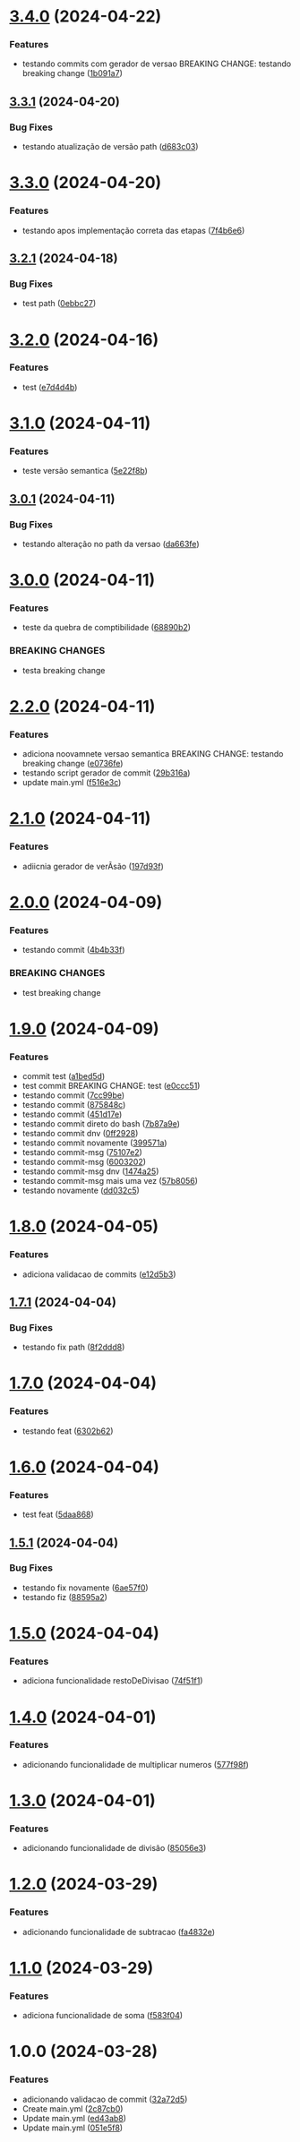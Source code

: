 # [3.4.0](https://github.com/CauaConceicao20/ProjetoA3-pipeline/compare/v3.3.1...v3.4.0) (2024-04-22)


### Features

* testando commits com gerador de versao BREAKING CHANGE: testando breaking change ([1b091a7](https://github.com/CauaConceicao20/ProjetoA3-pipeline/commit/1b091a7c6a5897aa7876f021a070cc99f8d750b1))

## [3.3.1](https://github.com/CauaConceicao20/ProjetoA3-pipeline/compare/v3.3.0...v3.3.1) (2024-04-20)


### Bug Fixes

* testando atualização de versão path ([d683c03](https://github.com/CauaConceicao20/ProjetoA3-pipeline/commit/d683c03d0cffda3bbad28442710f3ea9df5f3ea0))

# [3.3.0](https://github.com/CauaConceicao20/ProjetoA3-pipeline/compare/v3.2.1...v3.3.0) (2024-04-20)


### Features

* testando apos implementação correta das etapas ([7f4b6e6](https://github.com/CauaConceicao20/ProjetoA3-pipeline/commit/7f4b6e6ca4637928a0c6878d219aa60d0574efa2))

## [3.2.1](https://github.com/CauaConceicao20/ProjetoA3-pipeline/compare/v3.2.0...v3.2.1) (2024-04-18)


### Bug Fixes

* test path ([0ebbc27](https://github.com/CauaConceicao20/ProjetoA3-pipeline/commit/0ebbc2774d293a821316fb7e630183e6c87dc683))

# [3.2.0](https://github.com/CauaConceicao20/ProjetoA3-pipeline/compare/v3.1.0...v3.2.0) (2024-04-16)


### Features

* test ([e7d4d4b](https://github.com/CauaConceicao20/ProjetoA3-pipeline/commit/e7d4d4b5177fb97279afea7169692f127ea89327))

# [3.1.0](https://github.com/CauaConceicao20/ProjetoA3-pipeline/compare/v3.0.1...v3.1.0) (2024-04-11)


### Features

* teste versão semantica ([5e22f8b](https://github.com/CauaConceicao20/ProjetoA3-pipeline/commit/5e22f8bb74a1983bd20ebfb43538e1bb4233f807))

## [3.0.1](https://github.com/CauaConceicao20/ProjetoA3-pipeline/compare/v3.0.0...v3.0.1) (2024-04-11)


### Bug Fixes

* testando alteração no path da versao ([da663fe](https://github.com/CauaConceicao20/ProjetoA3-pipeline/commit/da663feb6e89b735a92bb3e066a0e324dbf07955))

# [3.0.0](https://github.com/CauaConceicao20/ProjetoA3-pipeline/compare/v2.2.0...v3.0.0) (2024-04-11)


### Features

* teste da quebra de comptibilidade ([68890b2](https://github.com/CauaConceicao20/ProjetoA3-pipeline/commit/68890b269ab2ed8db6a5f1b5175e479434c69a91))


### BREAKING CHANGES

* testa breaking change

# [2.2.0](https://github.com/CauaConceicao20/ProjetoA3-pipeline/compare/v2.1.0...v2.2.0) (2024-04-11)


### Features

* adiciona noovamnete versao semantica BREAKING CHANGE: testando breaking change ([e0736fe](https://github.com/CauaConceicao20/ProjetoA3-pipeline/commit/e0736fe5529fbac163381358b7c406b9360244db))
* testando script gerador de commit ([29b316a](https://github.com/CauaConceicao20/ProjetoA3-pipeline/commit/29b316a272f2ba93445692a5388ff1ce95b90e3a))
* update main.yml ([f516e3c](https://github.com/CauaConceicao20/ProjetoA3-pipeline/commit/f516e3c2618b55b950a72a23ee4fc076586068e1))

# [2.1.0](https://github.com/CauaConceicao20/ProjetoA3-pipeline/compare/v2.0.0...v2.1.0) (2024-04-11)


### Features

* adiicnia gerador de verÃsão ([197d93f](https://github.com/CauaConceicao20/ProjetoA3-pipeline/commit/197d93f366a5d1b0ae13df7417f49dc11dcf0a74))

# [2.0.0](https://github.com/CauaConceicao20/ProjetoA3-pipeline/compare/v1.9.0...v2.0.0) (2024-04-09)


### Features

* testando commit ([4b4b33f](https://github.com/CauaConceicao20/ProjetoA3-pipeline/commit/4b4b33f25cc8cfd748c138d602463c5e53bd81fa))


### BREAKING CHANGES

* test breaking change

# [1.9.0](https://github.com/CauaConceicao20/ProjetoA3-pipeline/compare/v1.8.0...v1.9.0) (2024-04-09)


### Features

* commit test ([a1bed5d](https://github.com/CauaConceicao20/ProjetoA3-pipeline/commit/a1bed5d5184d491b10501769d965b888b9edf5a3))
* test commit BREAKING CHANGE: test ([e0ccc51](https://github.com/CauaConceicao20/ProjetoA3-pipeline/commit/e0ccc51ef72028b9d4d14ff4394dc9032c972ad1))
* testando commit ([7cc99be](https://github.com/CauaConceicao20/ProjetoA3-pipeline/commit/7cc99beb2c4b6023ac86c394d0c79ae68ebc730a))
* testando commit ([875848c](https://github.com/CauaConceicao20/ProjetoA3-pipeline/commit/875848cec90c49ba66e57ea63c2ab0372d235f7b))
* testando commit ([451d17e](https://github.com/CauaConceicao20/ProjetoA3-pipeline/commit/451d17e838b92a620a79ae7f58f729148e96035b))
* testando commit direto do bash ([7b87a9e](https://github.com/CauaConceicao20/ProjetoA3-pipeline/commit/7b87a9eda020640f2a6ecb4e2a1caaf2a30ab004))
* testando commit dnv ([0ff2928](https://github.com/CauaConceicao20/ProjetoA3-pipeline/commit/0ff29280d26e465f44bf0b89962be83372e0815c))
* testando commit novamente ([399571a](https://github.com/CauaConceicao20/ProjetoA3-pipeline/commit/399571a88ad404718fdfafc191b1ef90b526a923))
* testando commit-msg ([75107e2](https://github.com/CauaConceicao20/ProjetoA3-pipeline/commit/75107e2c19989fced88735d1c18e10553bfb375c))
* testando commit-msg ([6003202](https://github.com/CauaConceicao20/ProjetoA3-pipeline/commit/600320239d78363251c7e0da789f20174890257c))
* testando commit-msg dnv ([1474a25](https://github.com/CauaConceicao20/ProjetoA3-pipeline/commit/1474a25acdea040c41f7ee824a905504603c4efe))
* testando commit-msg mais uma vez ([57b8056](https://github.com/CauaConceicao20/ProjetoA3-pipeline/commit/57b8056138a11ef430e259da51015284a617bf39))
* testando novamente ([dd032c5](https://github.com/CauaConceicao20/ProjetoA3-pipeline/commit/dd032c5b6cecb23e7efdeca5acf6974188d157f2))

# [1.8.0](https://github.com/CauaConceicao20/ProjetoA3-pipeline/compare/v1.7.1...v1.8.0) (2024-04-05)


### Features

* adiciona validacao de commits ([e12d5b3](https://github.com/CauaConceicao20/ProjetoA3-pipeline/commit/e12d5b33f9884eff34be962ecce3c6729f608477))

## [1.7.1](https://github.com/CauaConceicao20/ProjetoA3-pipeline/compare/v1.7.0...v1.7.1) (2024-04-04)


### Bug Fixes

* testando fix path ([8f2ddd8](https://github.com/CauaConceicao20/ProjetoA3-pipeline/commit/8f2ddd8a6f54879b4e46235492364006e24d479b))

# [1.7.0](https://github.com/CauaConceicao20/ProjetoA3-pipeline/compare/v1.6.0...v1.7.0) (2024-04-04)


### Features

* testando feat ([6302b62](https://github.com/CauaConceicao20/ProjetoA3-pipeline/commit/6302b621885740ec9afebcba09058b8dcbdace44))

# [1.6.0](https://github.com/CauaConceicao20/ProjetoA3-pipeline/compare/v1.5.1...v1.6.0) (2024-04-04)


### Features

* test feat ([5daa868](https://github.com/CauaConceicao20/ProjetoA3-pipeline/commit/5daa868bd6c6e830828ed4869c561ea8831394eb))

## [1.5.1](https://github.com/CauaConceicao20/ProjetoA3-pipeline/compare/v1.5.0...v1.5.1) (2024-04-04)


### Bug Fixes

* testando fix novamente ([6ae57f0](https://github.com/CauaConceicao20/ProjetoA3-pipeline/commit/6ae57f0feabeed588f1c77b307ae2dbfb5aef0b6))
* testando fiz ([88595a2](https://github.com/CauaConceicao20/ProjetoA3-pipeline/commit/88595a2f6f52aac9fd21f19f982d5426ba8a0567))

# [1.5.0](https://github.com/CauaConceicao20/ProjetoA3-pipeline/compare/v1.4.0...v1.5.0) (2024-04-04)


### Features

* adiciona funcionalidade restoDeDivisao ([74f51f1](https://github.com/CauaConceicao20/ProjetoA3-pipeline/commit/74f51f1890800a8e5aacf59ca08a3519ec415818))

# [1.4.0](https://github.com/CauaConceicao20/ProjetoA3-pipeline/compare/v1.3.0...v1.4.0) (2024-04-01)


### Features

* adicionando funcionalidade de multiplicar numeros ([577f98f](https://github.com/CauaConceicao20/ProjetoA3-pipeline/commit/577f98f56aa8b2884ea90524cdd657cd3eb02006))

# [1.3.0](https://github.com/CauaConceicao20/ProjetoA3-pipeline/compare/v1.2.0...v1.3.0) (2024-04-01)


### Features

* adicionando funcionalidade de divisão ([85056e3](https://github.com/CauaConceicao20/ProjetoA3-pipeline/commit/85056e3509d05844f88f84b0cfb61803ae624649))

# [1.2.0](https://github.com/CauaConceicao20/ProjetoA3-pipeline/compare/v1.1.0...v1.2.0) (2024-03-29)


### Features

* adicionando funcionalidade de subtracao ([fa4832e](https://github.com/CauaConceicao20/ProjetoA3-pipeline/commit/fa4832eed9620a07f8a565e712cbde008e9c1934))

# [1.1.0](https://github.com/CauaConceicao20/ProjetoA3-pipeline/compare/v1.0.0...v1.1.0) (2024-03-29)


### Features

* adiciona funcionalidade de soma ([f583f04](https://github.com/CauaConceicao20/ProjetoA3-pipeline/commit/f583f04484a508d4b689e1c41ccff6be401e7f60))

# 1.0.0 (2024-03-28)


### Features

* adicionando validacao de commit ([32a72d5](https://github.com/CauaConceicao20/ProjetoA3-pipeline/commit/32a72d538c6c78716b27f34039541ae6280b7b9f))
* Create main.yml ([2c87cb0](https://github.com/CauaConceicao20/ProjetoA3-pipeline/commit/2c87cb01a0b6f2e5e274ab344d9e3acdc5f2e298))
* Update main.yml ([ed43ab8](https://github.com/CauaConceicao20/ProjetoA3-pipeline/commit/ed43ab8edab3f7ee9d6965c0393d9ae620f2c3d6))
* Update main.yml ([051e5f8](https://github.com/CauaConceicao20/ProjetoA3-pipeline/commit/051e5f8568efe9845140e0dc8053dc6d1ce284fd))
